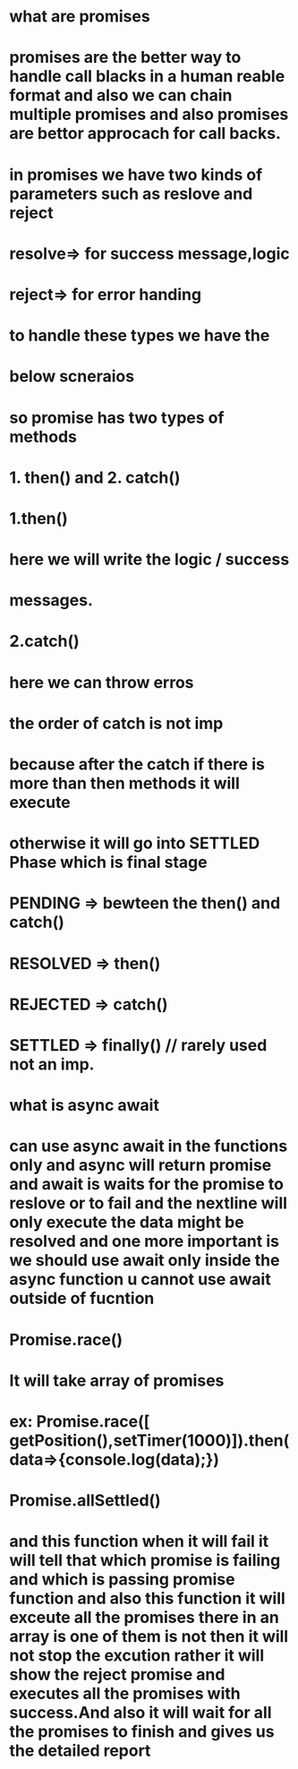 # what are promises
# promises are the better way to handle call blacks in a human reable format and also we can chain multiple promises and also promises are bettor approcach for call backs.
# in promises we have two kinds of parameters such as reslove and reject

# resolve=> for success message,logic

# reject=> for error handing

# to handle these types we have the 
# below scneraios

# so promise has two types of methods
# 1. then() and 2. catch() 
# 1.then()
# here we will write the logic / success 
# messages.
# 2.catch()
# here we can throw erros
# the order of catch is not imp
# because after the catch if there is more than then methods it will execute
# otherwise it will go into SETTLED Phase which is final stage


# PENDING => bewteen the then() and catch()

# RESOLVED => then()

# REJECTED => catch()


# SETTLED => finally() // rarely used not an imp.


# what is async await
# can use async await in the functions only and async will return promise and await is waits for the promise to reslove or to fail and the nextline will only execute the data might be resolved and one more important is we should use await only inside the async function u cannot use await outside of fucntion

# Promise.race()
# It will take array of promises
# ex: Promise.race([ getPosition(),setTimer(1000)]).then(data=>{console.log(data);})


# Promise.allSettled()
# and this function when it will fail it will tell that which promise is failing and which is passing promise function and also this function it will exceute all the promises there in an array is one of them is not then it will not stop the excution rather it will show the reject promise and executes all the promises with success.And also it will wait for all the promises to finish and gives us the detailed report

